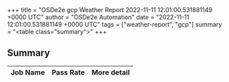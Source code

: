 +++
title = "OSDe2e gcp Weather Report 2022-11-11 12:01:00.531881149 +0000 UTC"
author = "OSDe2e Automation"
date = "2022-11-11 12:01:00.531881149 +0000 UTC"
tags = ["weather-report", "gcp"]
summary = "<table class=\"summary\"></table>"
+++
## Summary

| Job Name | Pass Rate | More detail |
|----------|-----------|-------------|




